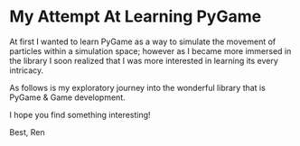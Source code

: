 # My Attempt At Learning PyGame
At first I wanted to learn PyGame as a way to simulate the movement of particles within a simulation space; however as I became more immersed in the library I soon realized that I was more interested in learning its every intricacy.

As follows is my exploratory journey into the wonderful library that is PyGame & Game development.

I hope you find something interesting!

Best,
Ren
